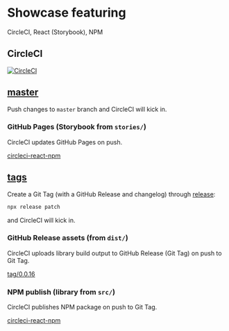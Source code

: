# Showcase featuring

CircleCI, React (Storybook), NPM

## CircleCI

[![CircleCI](https://circleci.com/gh/gesposito/circleci-react-npm/tree/master.svg?style=svg&circle-token=50bea4e6922d63ef88b6c04087786c9f4ba9b30d)](https://circleci.com/gh/gesposito/circleci-react-npm/tree/master)

## [master](https://github.com/gesposito/circleci-react-npm/tree/master)

Push changes to `master` branch and CircleCI will kick in.

### GitHub Pages (Storybook from `stories/`)

CircleCI updates GitHub Pages on push.

[circleci-react-npm](https://gesposito.github.io/circleci-react-npm/)

## [tags](https://github.com/gesposito/circleci-react-npm/releases)

Create a Git Tag (with a GitHub Release and changelog) through [release](https://github.com/zeit/release):

```sh
npx release patch
```
and CircleCI will kick in.

### GitHub Release assets (from `dist/`)

CircleCI uploads library build output to GitHub Release (Git Tag) on push to Git Tag.

[tag/0.0.16](https://github.com/gesposito/circleci-react-npm/releases/tag/0.0.16)

### NPM publish (library from `src/`)

CircleCI publishes NPM package on push to Git Tag.

[circleci-react-npm](https://www.npmjs.com/package/circleci-react-npm)

